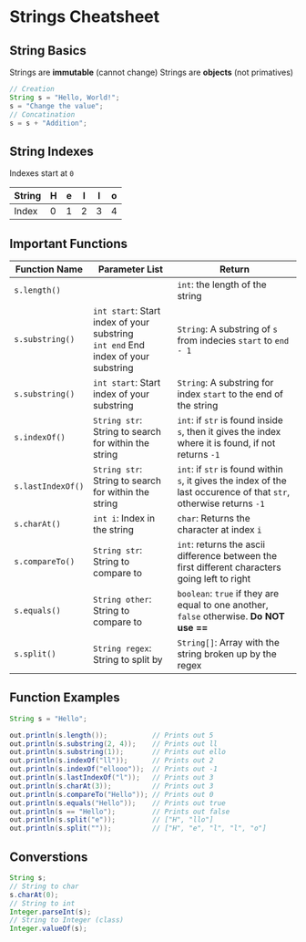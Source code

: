 # Strings Cheatsheet

## String Basics

Strings are **immutable** (cannot change)
Strings are **objects** (not primatives)

```java
// Creation
String s = "Hello, World!";
s = "Change the value";
// Concatination
s = s + "Addition";
```

## String Indexes

Indexes start at `0`

| String | H   | e   | l   | l   | o   |
| ------ | --- | --- | --- | --- | --- |
| Index  | 0   | 1   | 2   | 3   | 4   |

## Important Functions

| Function Name     | Parameter List                                                                        | Return                                                                                                              |
| ----------------- | ------------------------------------------------------------------------------------- | ------------------------------------------------------------------------------------------------------------------- |
| `s.length()`      |                                                                                       | `int`: the length of the string                                                                                     |
| `s.substring()`   | `int start`: Start index of your substring <br> `int end` End index of your substring | `String`: A substring of `s` from indecies `start` to `end - 1`                                                     |
| `s.substring()`   | `int start`: Start index of your substring                                            | `String`: A substring for index `start` to the end of the string                                                     |
| `s.indexOf()`     | `String str`: String to search for within the string                                  | `int`: if `str` is found inside `s`, then it gives the index where it is found, if not returns `-1`                 |
| `s.lastIndexOf()` | `String str`: String to search for within the string                                  | `int`: if `str` is found within `s`, it gives the index of the last occurence of that `str`, otherwise returns `-1` |
| `s.charAt()`      | `int i`: Index in the string                                                          | `char`: Returns the character at index `i`                                                                          |
| `s.compareTo()`   | `String str`: String to compare to                                                    | `int`: returns the ascii difference between the first different characters going left to right                      |
| `s.equals()`      | `String other`: String to compare to                                                  | `boolean`: `true` if they are equal to one another, `false` otherwise. **Do NOT use ==**                            |
| `s.split()`       | `String regex`: String to split by                                                    | `String[]`: Array with the string broken up by the regex                                                            |

## Function Examples

```java
String s = "Hello";

out.println(s.length());           // Prints out 5
out.println(s.substring(2, 4));    // Prints out ll
out.println(s.substring(1));       // Prints out ello
out.println(s.indexOf("ll"));      // Prints out 2
out.println(s.indexOf("ellooo"));  // Prints out -1
out.println(s.lastIndexOf("l"));   // Prints out 3
out.println(s.charAt(3));          // Prints out 3
out.println(s.compareTo("Hello")); // Prints out 0
out.println(s.equals("Hello"));    // Prints out true
out.println(s == "Hello");         // Prints out false
out.println(s.split("e"));         // ["H", "llo"]
out.println(s.split(""));          // ["H", "e", "l", "l", "o"]
```

## Converstions

```java
String s;
// String to char
s.charAt(0);
// String to int
Integer.parseInt(s);
// String to Integer (class)
Integer.valueOf(s);
```
